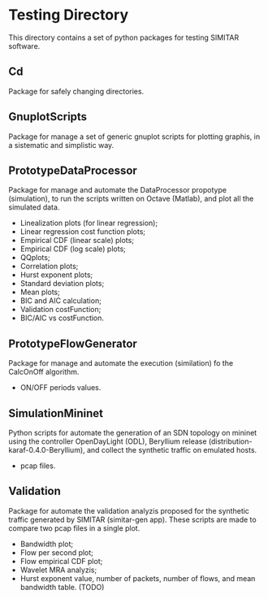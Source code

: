 # Testing Directory
This directory contains a set of python packages for testing SIMITAR software.


## Cd
Package for safely changing directories.


## GnuplotScripts
Package for manage a set of generic gnuplot scripts for plotting graphis, in a sistematic and simplistic way.


## PrototypeDataProcessor
Package for manage and automate the DataProcessor propotype (simulation), to run the scripts written on Octave (Matlab),
and plot all the simulated data.
* Linealization plots (for linear regression);
* Linear regression cost function plots;
* Empirical CDF (linear scale) plots;
* Empirical CDF (log scale) plots;
* QQplots;
* Correlation plots;
* Hurst exponent plots;
* Standard deviation plots;
* Mean plots;
* BIC and AIC calculation;
* Validation costFunction;
* BIC/AIC vs costFunction.


## PrototypeFlowGenerator
Package for manage and automate the execution (similation) fo the CalcOnOff algorithm.
* ON/OFF periods values.


## SimulationMininet
Python scripts for automate the generation of an SDN topology on mininet using the controller OpenDayLight (ODL),
Beryllium release (distribution-karaf-0.4.0-Beryllium), and collect the synthetic traffic on emulated hosts.
* pcap files.


## Validation
Package for automate the validation analyzis proposed for the synthetic traffic generated by SIMITAR (simitar-gen app).
These scripts are made to compare two pcap files in a single plot.
* Bandwidth plot;
* Flow per second plot;
* Flow empirical CDF plot;
* Wavelet MRA analyzis;
* Hurst exponent value, number of packets, number of flows, and mean bandwidth table. (TODO)





